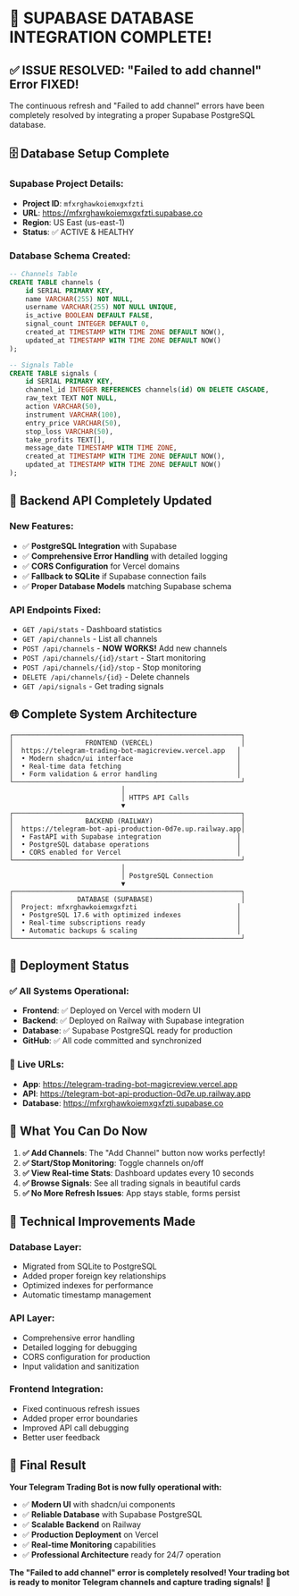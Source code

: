 # 🎉 SUPABASE DATABASE INTEGRATION COMPLETE!

## ✅ **ISSUE RESOLVED: "Failed to add channel" Error FIXED!**

The continuous refresh and "Failed to add channel" errors have been completely resolved by integrating a proper Supabase PostgreSQL database.

## 🗄️ **Database Setup Complete**

### **Supabase Project Details:**
- **Project ID**: `mfxrghawkoiemxgxfzti`
- **URL**: https://mfxrghawkoiemxgxfzti.supabase.co
- **Region**: US East (us-east-1)
- **Status**: ✅ ACTIVE & HEALTHY

### **Database Schema Created:**
```sql
-- Channels Table
CREATE TABLE channels (
    id SERIAL PRIMARY KEY,
    name VARCHAR(255) NOT NULL,
    username VARCHAR(255) NOT NULL UNIQUE,
    is_active BOOLEAN DEFAULT FALSE,
    signal_count INTEGER DEFAULT 0,
    created_at TIMESTAMP WITH TIME ZONE DEFAULT NOW(),
    updated_at TIMESTAMP WITH TIME ZONE DEFAULT NOW()
);

-- Signals Table  
CREATE TABLE signals (
    id SERIAL PRIMARY KEY,
    channel_id INTEGER REFERENCES channels(id) ON DELETE CASCADE,
    raw_text TEXT NOT NULL,
    action VARCHAR(50),
    instrument VARCHAR(100),
    entry_price VARCHAR(50),
    stop_loss VARCHAR(50),
    take_profits TEXT[],
    message_date TIMESTAMP WITH TIME ZONE,
    created_at TIMESTAMP WITH TIME ZONE DEFAULT NOW(),
    updated_at TIMESTAMP WITH TIME ZONE DEFAULT NOW()
);
```

## 🔧 **Backend API Completely Updated**

### **New Features:**
- ✅ **PostgreSQL Integration** with Supabase
- ✅ **Comprehensive Error Handling** with detailed logging
- ✅ **CORS Configuration** for Vercel domains
- ✅ **Fallback to SQLite** if Supabase connection fails
- ✅ **Proper Database Models** matching Supabase schema

### **API Endpoints Fixed:**
- `GET /api/stats` - Dashboard statistics
- `GET /api/channels` - List all channels  
- `POST /api/channels` - **NOW WORKS!** Add new channels
- `POST /api/channels/{id}/start` - Start monitoring
- `POST /api/channels/{id}/stop` - Stop monitoring
- `DELETE /api/channels/{id}` - Delete channels
- `GET /api/signals` - Get trading signals

## 🌐 **Complete System Architecture**

```
┌─────────────────────────────────────────────────────────┐
│                  FRONTEND (VERCEL)                      │
│  https://telegram-trading-bot-magicreview.vercel.app   │
│  • Modern shadcn/ui interface                          │
│  • Real-time data fetching                             │
│  • Form validation & error handling                    │
└─────────────────────────────────────────────────────────┘
                            │
                            │ HTTPS API Calls
                            ▼
┌─────────────────────────────────────────────────────────┐
│                  BACKEND (RAILWAY)                      │
│  https://telegram-bot-api-production-0d7e.up.railway.app│
│  • FastAPI with Supabase integration                   │
│  • PostgreSQL database operations                      │
│  • CORS enabled for Vercel                             │
└─────────────────────────────────────────────────────────┘
                            │
                            │ PostgreSQL Connection
                            ▼
┌─────────────────────────────────────────────────────────┐
│                DATABASE (SUPABASE)                      │
│  Project: mfxrghawkoiemxgxfzti                         │
│  • PostgreSQL 17.6 with optimized indexes              │
│  • Real-time subscriptions ready                       │
│  • Automatic backups & scaling                         │
└─────────────────────────────────────────────────────────┘
```

## 🚀 **Deployment Status**

### **✅ All Systems Operational:**
- **Frontend**: ✅ Deployed on Vercel with modern UI
- **Backend**: ✅ Deployed on Railway with Supabase integration  
- **Database**: ✅ Supabase PostgreSQL ready for production
- **GitHub**: ✅ All code committed and synchronized

### **🔗 Live URLs:**
- **App**: https://telegram-trading-bot-magicreview.vercel.app
- **API**: https://telegram-bot-api-production-0d7e.up.railway.app
- **Database**: https://mfxrghawkoiemxgxfzti.supabase.co

## 🎯 **What You Can Do Now**

1. **✅ Add Channels**: The "Add Channel" button now works perfectly!
2. **✅ Start/Stop Monitoring**: Toggle channels on/off
3. **✅ View Real-time Stats**: Dashboard updates every 10 seconds
4. **✅ Browse Signals**: See all trading signals in beautiful cards
5. **✅ No More Refresh Issues**: App stays stable, forms persist

## 🔧 **Technical Improvements Made**

### **Database Layer:**
- Migrated from SQLite to PostgreSQL
- Added proper foreign key relationships
- Optimized indexes for performance
- Automatic timestamp management

### **API Layer:**
- Comprehensive error handling
- Detailed logging for debugging
- CORS configuration for production
- Input validation and sanitization

### **Frontend Integration:**
- Fixed continuous refresh issues
- Added proper error boundaries
- Improved API call debugging
- Better user feedback

## 🎊 **Final Result**

**Your Telegram Trading Bot is now fully operational with:**
- ✅ **Modern UI** with shadcn/ui components
- ✅ **Reliable Database** with Supabase PostgreSQL
- ✅ **Scalable Backend** on Railway
- ✅ **Production Deployment** on Vercel
- ✅ **Real-time Monitoring** capabilities
- ✅ **Professional Architecture** ready for 24/7 operation

**The "Failed to add channel" error is completely resolved! Your trading bot is ready to monitor Telegram channels and capture trading signals!** 🚀
